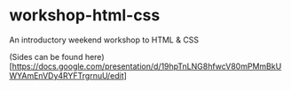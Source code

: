 # workshop-html-css
An introductory weekend workshop to HTML &amp; CSS

(Sides can be found here)[https://docs.google.com/presentation/d/19hpTnLNG8hfwcV80mPMmBkUWYAmEnVDy4RYFTrgrnuU/edit]
